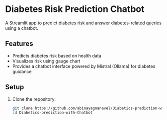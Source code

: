 # Diabetes Risk Prediction Chatbot

A Streamlit app to predict diabetes risk and answer diabetes-related queries using a chatbot.

## Features
- Predicts diabetes risk based on health data
- Visualizes risk using gauge chart
- Provides a chatbot interface powered by Mistral (Ollama) for diabetes guidance

## Setup
1. Clone the repository:
   ```bash
   git clone https://github.com/abinayagnanavel/Diabetics-prediction-with-Chatbot.git
   cd Diabetics-prediction-with-Chatbot
